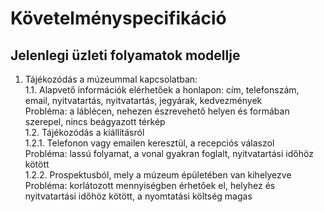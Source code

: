 # Követelményspecifikáció

## Jelenlegi üzleti folyamatok modellje
1. Tájékozódás a múzeummal kapcsolatban:  
1.1. Alapvető információk elérhetőek a honlapon: cím, telefonszám, email, nyitvatartás, nyitvatartás, jegyárak, kedvezmények  
Probléma: a láblécen, nehezen észrevehető helyen és formában szerepel, nincs beágyazott térkép   
1.2. Tájékozódás a kiállításról  
1.2.1. Telefonon vagy emailen keresztül, a recepciós válaszol  
Probléma: lassú folyamat, a vonal gyakran foglalt, nyitvatartási időhöz kötött  
1.2.2. Prospektusból, mely a múzeum épületében van kihelyezve  
Probléma: korlátozott mennyiségben érhetőek el, helyhez és nyitvatartási időhöz kötött, a nyomtatási költség magas